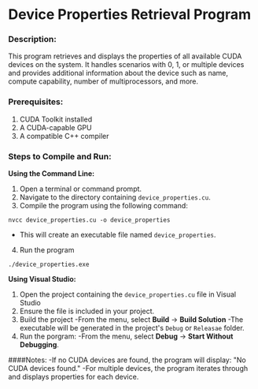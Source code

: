 # Device Properties Retrieval Program

### Description:
This program retrieves and displays the properties of all available CUDA devices
on the system. It handles scenarios with 0, 1, or multiple devices and provides additional
information about the device such as name, compute capability, number of multiprocessors, and more.

### Prerequisites:
1. CUDA Toolkit installed
2. A CUDA-capable GPU
3. A compatible C++ compiler

### Steps to Compile and Run:

**Using the Command Line:**
1. Open a terminal or command prompt.
2. Navigate to the directory containing `device_properties.cu`.
3. Compile the program using the following command:
```
nvcc device_properties.cu -o device_properties
```
- This will create an executable file named `device_properties`.
4. Run the program
```
./device_properties.exe
```

**Using Visual Studio:**
1. Open the project containing the `device_properties.cu` file in Visual Studio
2. Ensure the file is included in your project.
3. Build the project
   -From the menu, select **Build** -> **Build Solution**
   -The executable will be generated in the project's `Debug` or `Releasae` folder.
4. Run the porgram:
   -From the menu, select **Debug** -> **Start Without Debugging**.

####Notes:
-If no CUDA devices are found, the program will display: "No CUDA devices found."
-For multiple devices, the program iterates through and displays properties for each device.
